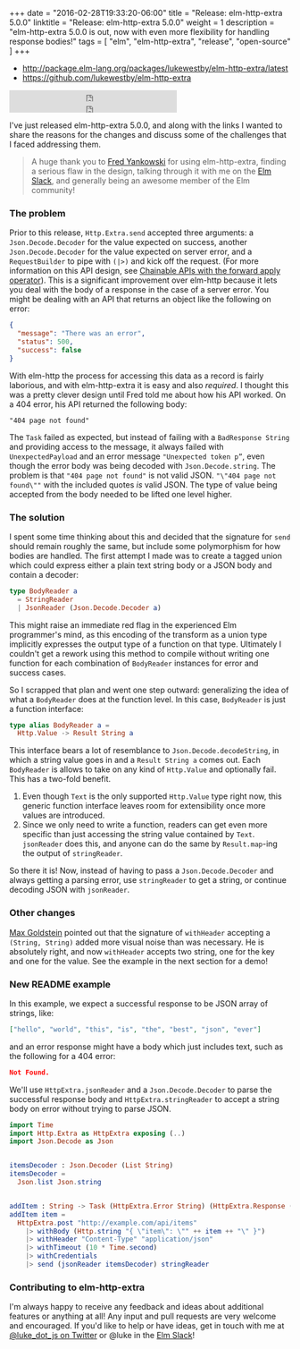+++
date = "2016-02-28T19:33:20-06:00"
title = "Release: elm-http-extra 5.0.0"
linktitle = "Release: elm-http-extra 5.0.0"
weight = 1
description = "elm-http-extra 5.0.0 is out, now with even more flexibility for handling response bodies!"
tags = [
  "elm",
  "elm-http-extra",
  "release",
  "open-source"
]
+++

- http://package.elm-lang.org/packages/lukewestby/elm-http-extra/latest
- https://github.com/lukewestby/elm-http-extra


<iframe src="http://ghbtns.com/github-btn.html?user=lukewestby&repo=elm-http-extra&type=star&count=true" frameborder="0" scrolling="0" height="20px"></iframe><br/><iframe src="http://ghbtns.com/github-btn.html?user=lukewestby&repo=elm-http-extra&type=fork&count=true" frameborder="0" scrolling="0" height="20px"></iframe>

I've just released elm-http-extra 5.0.0, and along with the links I wanted to
share the reasons for the changes and discuss some of the challenges that I
faced addressing them.

> A huge thank you to [Fred Yankowski](https://twitter.com/fredcy) for using
  elm-http-extra, finding a serious flaw in the design, talking through
  it with me on the [Elm Slack](http://elmlang.herokuapp.com), and
  generally being an awesome member of the Elm community!

### The problem

Prior to this release, `Http.Extra.send` accepted three arguments: a
`Json.Decode.Decoder` for the value expected on success, another
`Json.Decode.Decoder` for the value expected on server error, and a
`RequestBuilder` to pipe with `(|>)` and kick off the request. (For more
information on this API design, see [Chainable APIs with the forward apply operator](/chainable-apis-with-forward-apply)). This is a significant
improvement over elm-http because it lets you deal with the body of a response
in the case of a server error. You might be dealing with an API that returns an
object like the following on error:

```json
{
  "message": "There was an error",
  "status": 500,
  "success": false
}
```

With elm-http the process for accessing this data as a record is fairly
laborious, and with elm-http-extra it is easy and also _required_. I thought
this was a pretty clever design until Fred told me about how his API worked. On
a 404 error, his API returned the following body:

```
"404 page not found"
```

The `Task` failed as expected, but instead of failing with a
`BadResponse String` and providing access to the message, it always failed with
`UnexpectedPayload` and an error message `"Unexpected token p”`, even though
the error body was being decoded with `Json.Decode.string`. The problem is that
`"404 page not found"` is not valid JSON. `"\"404 page not found\""` with the
included quotes _is_ valid JSON. The type of value being accepted from the body
needed to be lifted one level higher.

### The solution

I spent some time thinking about this and decided that the signature for `send`
should remain roughly the same, but include some polymorphism for how bodies are
handled. The first attempt I made was to create a tagged union which could
express either a plain text string body or a JSON body and contain a decoder:

```elm
type BodyReader a
  = StringReader
  | JsonReader (Json.Decode.Decoder a)
```

This might raise an immediate red flag in the experienced Elm programmer's mind,
as this encoding of the transform as a union type implicitly expresses the
output type of a function on that type. Ultimately I couldn't get a rework using
this method to compile without writing one function for each combination of
`BodyReader` instances for error and success cases.

So I scrapped that plan and went one step outward: generalizing the idea of what
a `BodyReader` does at the function level. In this case, `BodyReader` is just a
function interface:

```elm
type alias BodyReader a =
  Http.Value -> Result String a
```

This interface bears a lot of resemblance to `Json.Decode.decodeString`, in
which a string value goes in and a `Result String a` comes out. Each
`BodyReader` is allows to take on any kind of `Http.Value` and optionally fail.
This has a two-fold benefit.

1. Even though `Text` is the only supported `Http.Value` type right now, this
generic function interface leaves room for extensibility once more values are
introduced.
2. Since we only need to write a function, readers can get even more specific
than just accessing the string value contained by `Text`. `jsonReader` does
this, and anyone can do the same by `Result.map`-ing the output of
`stringReader`.

So there it is! Now, instead of having to pass a `Json.Decode.Decoder` and
always getting a parsing error, use `stringReader` to get a string, or continue
decoding JSON with `jsonReader`.

### Other changes

[Max Goldstein](https://twitter.com/maxgoldst) pointed out that the signature of
`withHeader` accepting a `(String, String)` added more visual noise than was
necessary. He is absolutely right, and now `withHeader` accepts two string, one
for the key and one for the value. See the example in the next section for a
demo!

### New README example

In this example, we expect a successful response to be JSON array of strings,
like:

```json
["hello", "world", "this", "is", "the", "best", "json", "ever"]
```

and an error response might have a body which just includes text, such as the
following for a 404 error:

```json
Not Found.
```

We'll use `HttpExtra.jsonReader` and a `Json.Decode.Decoder` to parse the
successful response body and `HttpExtra.stringReader` to accept a string
body on error without trying to parse JSON.

```elm
import Time
import Http.Extra as HttpExtra exposing (..)
import Json.Decode as Json


itemsDecoder : Json.Decoder (List String)
itemsDecoder =
  Json.list Json.string


addItem : String -> Task (HttpExtra.Error String) (HttpExtra.Response (List String))
addItem item =
  HttpExtra.post "http://example.com/api/items"
    |> withBody (Http.string "{ \"item\": \"" ++ item ++ "\" }")
    |> withHeader "Content-Type" "application/json"
    |> withTimeout (10 * Time.second)
    |> withCredentials
    |> send (jsonReader itemsDecoder) stringReader
```

### Contributing to elm-http-extra

I'm always happy to receive any feedback and ideas about additional features or
anything at all! Any input and pull requests are very welcome and encouraged. If
you'd like to help or have ideas, get in touch with me at [@luke_dot_js on
Twitter](https://twitter.com/luke_dot_js) or @luke in the [Elm Slack](http://elmlang.herokuapp.com)!
